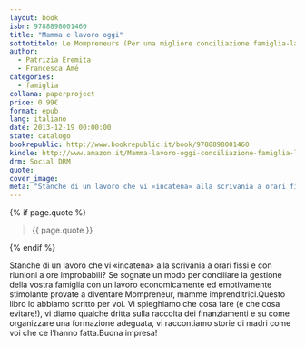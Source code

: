 ```yaml
---
layout: book
isbn: 9788898001460
title: "Mamma e lavoro oggi"
sottotitolo: Le Mompreneurs (Per una migliore conciliazione famiglia-lavoro)
author:
  - Patrizia Eremita
  - Francesca Amé
categories:
  - famiglia
collana: paperproject
price: 0.99€
format: epub
lang: italiano
date: 2013-12-19 00:00:00
state: catalogo
bookrepublic: http://www.bookrepublic.it/book/9788898001460
kindle: http://www.amazon.it/Mamma-lavoro-oggi-conciliazione-famiglia-lavoro-ebook/dp/B00HFBPWQO/
drm: Social DRM
quote:
cover_image:
meta: "Stanche di un lavoro che vi «incatena» alla scrivania a orari fissi e con riunioni a ore improbabili?"
---
```


{% if page.quote %}
<blockquote>
    {{ page.quote }}
</blockquote>
{% endif %}

Stanche di un lavoro che vi «incatena» alla scrivania a orari fissi e con riunioni a ore improbabili? Se sognate un modo per conciliare la gestione della vostra famiglia con un lavoro economicamente ed emotivamente stimolante provate a diventare Mompreneur, mamme imprenditrici.Questo libro lo abbiamo scritto per voi. Vi spieghiamo che cosa fare (e che cosa evitare!), vi diamo qualche dritta sulla raccolta dei finanziamenti e su come organizzare una formazione adeguata, vi raccontiamo storie di madri come voi che ce l’hanno fatta.Buona impresa!